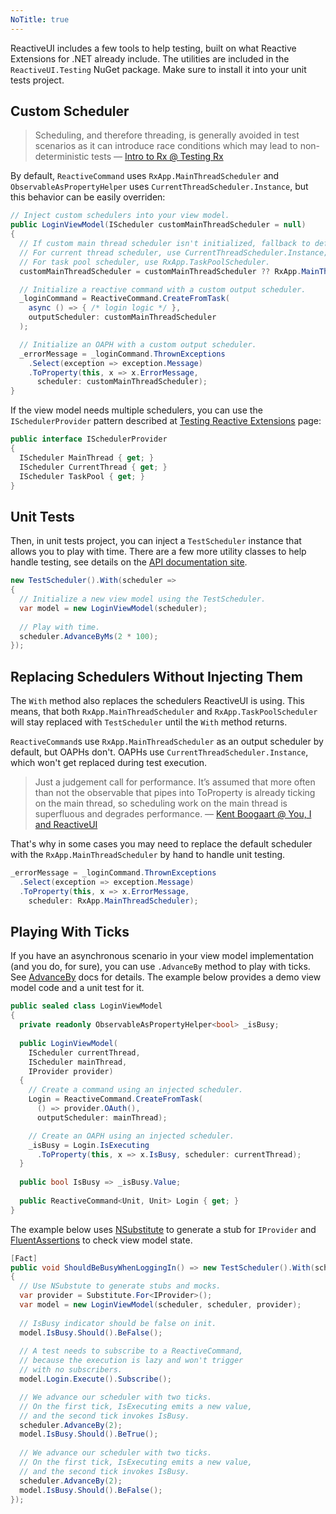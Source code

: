 ```yaml
---
NoTitle: true
---
```

ReactiveUI includes a few tools to help testing, built on what Reactive Extensions for .NET already include. The utilities are included in the `ReactiveUI.Testing` NuGet package. Make sure to install it into your unit tests project.

## Custom Scheduler

> Scheduling, and therefore threading, is generally avoided in test scenarios as it can introduce race conditions which may lead to non-deterministic tests — [Intro to Rx @ Testing Rx](http://introtorx.com/Content/v1.0.10621.0/16_TestingRx.html#TestingRx)

By default, `ReactiveCommand` uses `RxApp.MainThreadScheduler` and `ObservableAsPropertyHelper` uses `CurrentThreadScheduler.Instance`, but this behavior can be easily overriden:

```cs
// Inject custom schedulers into your view model.
public LoginViewModel(IScheduler customMainThreadScheduler = null)
{
  // If custom main thread scheduler isn't initialized, fallback to default one.
  // For current thread scheduler, use CurrentThreadScheduler.Instance;
  // For task pool scheduler, use RxApp.TaskPoolScheduler.
  customMainThreadScheduler = customMainThreadScheduler ?? RxApp.MainThreadScheduler;

  // Initialize a reactive command with a custom output scheduler.
  _loginCommand = ReactiveCommand.CreateFromTask(
    async () => { /* login logic */ },
    outputScheduler: customMainThreadScheduler
  );

  // Initialize an OAPH with a custom output scheduler.
  _errorMessage = _loginCommand.ThrownExceptions
    .Select(exception => exception.Message)
    .ToProperty(this, x => x.ErrorMessage, 
      scheduler: customMainThreadScheduler);
}
```

If the view model needs multiple schedulers, you can use the `ISchedulerProvider` pattern described at [Testing Reactive Extensions](http://introtorx.com/Content/v1.0.10621.0/16_TestingRx.html) page:

```cs
public interface ISchedulerProvider
{
  IScheduler MainThread { get; }
  IScheduler CurrentThread { get; } 
  IScheduler TaskPool { get; } 
}
```

## Unit Tests

Then, in unit tests project, you can inject a `TestScheduler` instance that allows you to play with time. There are a few more utility classes to help handle testing, see details on the [API documentation site](../../../api/reactiveui.testing/). 

```cs
new TestScheduler().With(scheduler =>
{
  // Initialize a new view model using the TestScheduler.
  var model = new LoginViewModel(scheduler);
  
  // Play with time.
  scheduler.AdvanceByMs(2 * 100);
});
```

## Replacing Schedulers Without Injecting Them

The `With` method also replaces the schedulers ReactiveUI is using. This means, that both `RxApp.MainThreadScheduler` and `RxApp.TaskPoolScheduler` will stay replaced with `TestScheduler` until the `With` method returns. 

`ReactiveCommand`s use `RxApp.MainThreadScheduler` as an output scheduler by default, but OAPHs don't. OAPHs use `CurrentThreadScheduler.Instance`, which won't get replaced during test execution. 

> Just a judgement call for performance. It’s assumed that more often than not the observable that pipes into ToProperty is already ticking on the main thread, so scheduling work on the main thread is superfluous and degrades performance. — [Kent Boogaart @ You, I and ReactiveUI](https://kent-boogaart.com/you-i-and-reactiveui/)

That's why in some cases you may need to replace the default scheduler with the `RxApp.MainThreadScheduler` by hand to handle unit testing.

```cs
_errorMessage = _loginCommand.ThrownExceptions
  .Select(exception => exception.Message)
  .ToProperty(this, x => x.ErrorMessage, 
    scheduler: RxApp.MainThreadScheduler);
```

## Playing With Ticks

If you have an asynchronous scenario in your view model implementation (and you do, for sure), you can use `.AdvanceBy` method to play with ticks. See [AdvanceBy](http://introtorx.com/Content/v1.0.10621.0/16_TestingRx.html#AdvanceBy) docs for details. The example below provides a demo view model code and a unit test for it.

```cs
public sealed class LoginViewModel 
{
  private readonly ObservableAsPropertyHelper<bool> _isBusy;
  
  public LoginViewModel(
    IScheduler currentThread,
    IScheduler mainThread,
    IProvider provider)
  {
    // Create a command using an injected scheduler.
    Login = ReactiveCommand.CreateFromTask(
      () => provider.OAuth(), 
      outputScheduler: mainThread);

    // Create an OAPH using an injected scheduler.
    _isBusy = Login.IsExecuting
      .ToProperty(this, x => x.IsBusy, scheduler: currentThread);
  }
  
  public bool IsBusy => _isBusy.Value;
 
  public ReactiveCommand<Unit, Unit> Login { get; }
}
```

The example below uses [NSubstitute](https://github.com/nsubstitute/NSubstitute) to generate a stub for `IProvider` and [FluentAssertions](https://github.com/fluentassertions/fluentassertions) to check view model state.

```cs
[Fact]
public void ShouldBeBusyWhenLoggingIn() => new TestScheduler().With(scheduler =>
{
  // Use NSubstute to generate stubs and mocks.
  var provider = Substitute.For<IProvider>();
  var model = new LoginViewModel(scheduler, scheduler, provider);
  
  // IsBusy indicator should be false on init.
  model.IsBusy.Should().BeFalse();
  
  // A test needs to subscribe to a ReactiveCommand,
  // because the execution is lazy and won't trigger
  // with no subscribers.
  model.Login.Execute().Subscribe();

  // We advance our scheduler with two ticks.
  // On the first tick, IsExecuting emits a new value,
  // and the second tick invokes IsBusy.
  scheduler.AdvanceBy(2);    
  model.IsBusy.Should().BeTrue();
  
  // We advance our scheduler with two ticks.
  // On the first tick, IsExecuting emits a new value,
  // and the second tick invokes IsBusy. 
  scheduler.AdvanceBy(2);
  model.IsBusy.Should().BeFalse();
});
```

